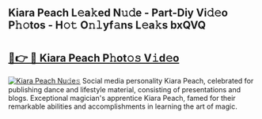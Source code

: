 ## Kiara Peach L𝚎a𝚔ed N𝚞𝚍e - Part-Diy Vi𝚍𝚎o P𝚑𝚘tos - H𝚘𝚝 O𝚗𝚕yf𝚊ns L𝚎a𝚔s bxQVQ

# <h2><a href="http://kf0324k.oniu.top/?m=Kiara+Peach">🔗👉 🔴 Kiara Peach P𝚑ot𝚘𝚜 V𝚒d𝚎o</a></h2>

[![Kiara Peach Nu𝚍e𝚜](https://i.imgur.com/0qMVB7G.gif)](http://kf0324k.oniu.top/?m=Kiara+Peach)
Social media personality Kiara Peach, celebrated for publishing dance and lifestyle material, consisting of presentations and blogs. Exceptional magician's apprentice Kiara Peach, famed for their remarkable abilities and accomplishments in learning the art of magic.  
